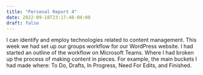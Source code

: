 ```yaml
---
title: "Personal Report 4"
date: 2022-09-18T23:17:48-04:00
draft: false
---
```

I can identify and employ technologies related to content management. This week we had set up our groups workflow for our WordPress website. I had started an outline of the workflow on Microsoft Teams. Where I had broken up the process of making content in pieces. For example, the main buckets I had made where: To Do, Drafts, In Progress, Need For Edits, and Finished. 
